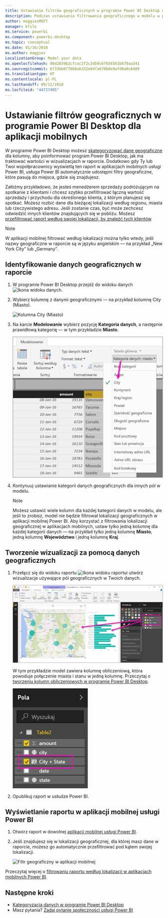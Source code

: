 ```yaml
---
title: Ustawianie filtrów geograficznych w programie Power BI Desktop dla aplikacji mobilnych
description: Podczas ustawiania filtrowania geograficznego w modelu w programie Power BI Desktop możesz automatycznie filtrować dane według lokalizacji w aplikacjach mobilnych usługi Power BI.
author: maggiesMSFT
manager: kfile
ms.service: powerbi
ms.component: powerbi-desktop
ms.topic: conceptual
ms.date: 01/16/2018
ms.author: maggies
LocalizationGroup: Model your data
ms.openlocfilehash: 80d2039b2cfcac2f2c3db9c6f656561b670aa341
ms.sourcegitcommit: 67336b077668ab332e04fa670b0e9afd0a0c6489
ms.translationtype: HT
ms.contentlocale: pl-PL
ms.lasthandoff: 09/12/2018
ms.locfileid: "44727495"
---
```

# <a name="set-geographic-filters-in-power-bi-desktop-for-the-mobile-apps"></a>Ustawianie filtrów geograficznych w programie Power BI Desktop dla aplikacji mobilnych
W programie Power BI Desktop możesz [skategoryzować dane geograficzne](desktop-data-categorization.md) dla kolumny, aby poinformować program Power BI Desktop, jak ma traktować wartości w wizualizacjach w raporcie. Dodatkowo gdy Ty lub Twoi współpracownicy wyświetlą ten raport w aplikacjach mobilnych usługi Power BI, usługa Power BI automatycznie udostępni filtry geograficzne, które pasują do miejsca, gdzie się znajdujesz. 

Załóżmy przykładowo, że jesteś menedżerem sprzedaży podróżującym na spotkanie z klientami i chcesz szybko przefiltrować łączną wartość sprzedaży i przychodu dla określonego klienta, z którym planujesz się spotkać. Możesz rozbić dane dla bieżącej lokalizacji według regionu, miasta lub rzeczywistego adresu. Jeśli zostanie czas, być może zechcesz odwiedzić innych klientów znajdujących się w pobliżu. Możesz [przefiltrować raport według swojej lokalizacji, by znaleźć tych klientów](consumer/mobile/mobile-apps-geographic-filtering.md).

> [!NOTE]
> W aplikacji mobilnej filtrować według lokalizacji można tylko wtedy, jeśli nazwy geograficzne w raporcie są w języku angielskim — na przykład „New York City” lub „Germany”.
> 
> 

## <a name="identify-geographic-data-in-your-report"></a>Identyfikowanie danych geograficznych w raporcie
1. W programie Power BI Desktop przejdź do widoku danych ![Ikona widoku danych](media/desktop-mobile-geofiltering/pbi_desktop_data_icon.png).
2. Wybierz kolumnę z danymi geograficznymi — na przykład kolumnę City (Miasto).
   
    ![Kolumna City (Miasto)](media/desktop-mobile-geofiltering/power-bi-desktop-geo-column.png)
3. Na karcie **Modelowanie** wybierz pozycję **Kategoria danych**, a następnie prawidłową kategorię — w tym przykładzie **Miasto**.
   
    ![Pole kategorii danych](media/desktop-mobile-geofiltering/power-bi-desktop-geo-category.png)
4. Kontynuuj ustawianie kategorii danych geograficznych dla innych pól w modelu. 
   
   > [!NOTE]
   > Możesz ustawić wiele kolumn dla każdej kategorii danych w modelu, ale jeśli to zrobisz, model nie będzie filtrował lokalizacji geograficznych w aplikacji mobilnej Power BI. Aby korzystać z filtrowania lokalizacji geograficznej w aplikacjach mobilnych, ustaw tylko jedną kolumnę dla każdej kategorii danych — na przykład tylko jedną kolumnę **Miasto**, jedną kolumnę **Województwo** i jedną kolumnę **Kraj**. 
   > 
   > 

## <a name="create-visuals-with-your-geographic-data"></a>Tworzenie wizualizacji za pomocą danych geograficznych
1. Przełącz się do widoku raportu ![Ikona widoku raportu](media/desktop-mobile-geofiltering/power-bi-desktop-report-icon.png)i utwórz wizualizacje używające pól geograficznych w Twoich danych. 
   
    ![Raport z mapą](media/desktop-mobile-geofiltering/power-bi-desktop-geo-report.png)
   
    W tym przykładzie model zawiera kolumnę obliczeniową, która powoduje połączenie miasta i stanu w jedną kolumnę. Przeczytaj o [tworzeniu kolumn obliczeniowych w programie Power BI Desktop](desktop-calculated-columns.md).
   
    ![Miasto + stan](media/desktop-mobile-geofiltering/power-bi-desktop-city-state-column.png)
2. Opublikuj raport w usłudze Power BI.

## <a name="view-the-report-in-power-bi-mobile-app"></a>Wyświetlanie raportu w aplikacji mobilnej usługi Power BI
1. Otwórz raport w dowolnej [aplikacji mobilnej usługi Power BI](consumer/mobile/mobile-apps-for-mobile-devices.md).
2. Jeśli znajdujesz się w lokalizacji geograficznej, dla której masz dane w raporcie, możesz go automatycznie przefiltrować pod kątem swojej lokalizacji.
   
    ![Filtr geograficzny w aplikacji mobilnej](media/desktop-mobile-geofiltering/power-bi-mobile-geo-map-set-filter.png)

Przeczytaj więcej o [filtrowaniu raportu według lokalizacji w aplikacjach mobilnych Power BI](consumer/mobile/mobile-apps-geographic-filtering.md).

## <a name="next-steps"></a>Następne kroki
* [Kategoryzacja danych w programie Power BI Desktop](desktop-data-categorization.md)  
* Masz pytania? [Zadaj pytanie społeczności usługi Power BI](http://community.powerbi.com/)


